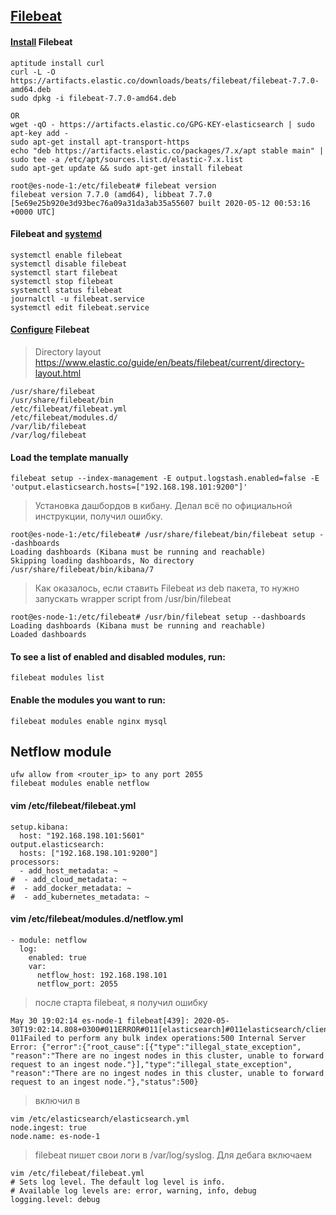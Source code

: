 ## [Filebeat](https://www.elastic.co/guide/en/beats/filebeat/current/filebeat-overview.html)
#### [Install](https://www.elastic.co/guide/en/beats/filebeat/current/filebeat-installation.html) Filebeat
```
aptitude install curl
curl -L -O https://artifacts.elastic.co/downloads/beats/filebeat/filebeat-7.7.0-amd64.deb
sudo dpkg -i filebeat-7.7.0-amd64.deb

OR
wget -qO - https://artifacts.elastic.co/GPG-KEY-elasticsearch | sudo apt-key add -
sudo apt-get install apt-transport-https
echo "deb https://artifacts.elastic.co/packages/7.x/apt stable main" | sudo tee -a /etc/apt/sources.list.d/elastic-7.x.list
sudo apt-get update && sudo apt-get install filebeat

root@es-node-1:/etc/filebeat# filebeat version
filebeat version 7.7.0 (amd64), libbeat 7.7.0 [5e69e25b920e3d93bec76a09a31da3ab35a55607 built 2020-05-12 00:53:16 +0000 UTC]
```
#### Filebeat and [systemd](https://www.elastic.co/guide/en/beats/filebeat/current/running-with-systemd.html)
```
systemctl enable filebeat
systemctl disable filebeat
systemctl start filebeat
systemctl stop filebeat
systemctl status filebeat
journalctl -u filebeat.service
systemctl edit filebeat.service
```
#### [Configure](https://www.elastic.co/guide/en/beats/filebeat/current/filebeat-configuration.html) Filebeat
> Directory layout
> https://www.elastic.co/guide/en/beats/filebeat/current/directory-layout.html
```
/usr/share/filebeat
/usr/share/filebeat/bin
/etc/filebeat/filebeat.yml
/etc/filebeat/modules.d/
/var/lib/filebeat
/var/log/filebeat
```
#### Load the template manually
```
filebeat setup --index-management -E output.logstash.enabled=false -E 'output.elasticsearch.hosts=["192.168.198.101:9200"]'
```
> Установка дашбордов в кибану. Делал всё по официальной инструкции, получил ошибку.
```
root@es-node-1:/etc/filebeat# /usr/share/filebeat/bin/filebeat setup --dashboards
Loading dashboards (Kibana must be running and reachable)
Skipping loading dashboards, No directory /usr/share/filebeat/bin/kibana/7
```
> Как оказалось, если ставить Filebeat из deb пакета, то нужно запускать wrapper script from /usr/bin/filebeat
```
root@es-node-1:/etc/filebeat# /usr/bin/filebeat setup --dashboards
Loading dashboards (Kibana must be running and reachable)
Loaded dashboards
```
#### To see a list of enabled and disabled modules, run:
```
filebeat modules list
```
#### Enable the modules you want to run:
```
filebeat modules enable nginx mysql
```

## Netflow module
```
ufw allow from <router_ip> to any port 2055
filebeat modules enable netflow
```
#### vim /etc/filebeat/filebeat.yml
```
setup.kibana:
  host: "192.168.198.101:5601"
output.elasticsearch:
  hosts: ["192.168.198.101:9200"]
processors:
  - add_host_metadata: ~
#  - add_cloud_metadata: ~
#  - add_docker_metadata: ~
#  - add_kubernetes_metadata: ~
```
#### vim /etc/filebeat/modules.d/netflow.yml
```
- module: netflow
  log:
    enabled: true
    var:
      netflow_host: 192.168.198.101
      netflow_port: 2055
```
> после старта filebeat, я получил ошибку
```
May 30 19:02:14 es-node-1 filebeat[439]: 2020-05-30T19:02:14.808+0300#011ERROR#011[elasticsearch]#011elasticsearch/client.go:213#
011Failed to perform any bulk index operations:500 Internal Server Error: {"error":{"root_cause":[{"type":"illegal_state_exception",
"reason":"There are no ingest nodes in this cluster, unable to forward request to an ingest node."}],"type":"illegal_state_exception",
"reason":"There are no ingest nodes in this cluster, unable to forward request to an ingest node."},"status":500}
```
> включил в 
```
vim /etc/elasticsearch/elasticsearch.yml
node.ingest: true
node.name: es-node-1
```
> filebeat пишет свои логи в /var/log/syslog. Для дебага включаем
```
vim /etc/filebeat/filebeat.yml
# Sets log level. The default log level is info.
# Available log levels are: error, warning, info, debug
logging.level: debug
```
